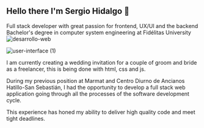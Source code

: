 ## Hello there I'm Sergio Hidalgo 👋
Full stack developer with great passion for frontend, UX/UI and the backend
Bachelor's degree in computer system engineering at Fidélitas University ![desarrollo-web](https://github.com/user-attachments/assets/2b505da1-6b3d-4a43-a77e-f22b6c80ff1f)

![user-interface (1)](https://github.com/user-attachments/assets/469c0439-811c-4e12-8970-d089a7fbfa70)

I am currently creating a wedding invitation for a couple of groom and bride
as a freelancer, this is being done with html, css and js.

During my previous position at Marmat and Centro Diurno de Ancianos 
Hatillo-San Sebastián, I had the opportunity to develop a full stack web
application going through all the processes of the software development 
cycle. 

This experience has honed my ability to deliver high quality code and meet 
tight deadlines.




<!--
**Shidalgra/Shidalgra** is a ✨ _special_ ✨ repository because its `README.md` (this file) appears on your GitHub profile.

Here are some ideas to get you started:

- 🔭 I’m currently working on ...
- 🌱 I’m currently learning ...
- 👯 I’m looking to collaborate on ...
- 🤔 I’m looking for help with ...
- 💬 Ask me about ...
- 📫 How to reach me: ...
- 😄 Pronouns: ...
- ⚡ Fun fact: ...
-->
